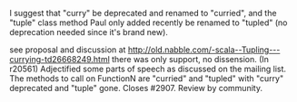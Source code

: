 I suggest that "curry" be deprecated and renamed to "curried", and 
the "tuple" class method Paul only added recently be renamed to 
"tupled" (no deprecation needed since it's brand new). 

see proposal and discussion at
http://old.nabble.com/-scala--Tupling---currying-td26668249.html
there was only support, no dissension.
(In r20561) Adjectified some parts of speech as discussed on the mailing
list.  The methods to call on FunctionN are "curried" and
"tupled" with "curry" deprecated and "tuple" gone.  Closes #2907.
Review by community.
